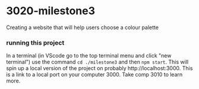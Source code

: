 # 3020-milestone3
Creating a website that will help users choose a colour palette

### running this project

In a terminal (in VScode go to the top terminal menu and click "new terminal") use the command `cd ./milestone3` and then `npm start`. This will spin up a local version of 
the project on probably http://localhost:3000. This is a link to a local port on your computer 3000. Take comp 3010 to learn more.
